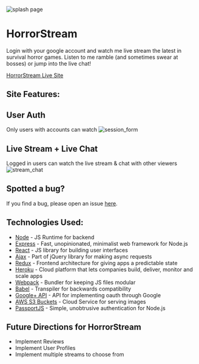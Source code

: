 ![splash page](https://s3.amazonaws.com/horror-stream/Screen+Shot+2018-02-24+at+3.30.18+PM.png)
# HorrorStream

Login with your google account and watch me live stream the latest in survival horror games.
Listen to me ramble (and sometimes swear at bosses) or jump into the live chat!

[HorrorStream Live Site](https://horrorstream.herokuapp.com/#/)

## Site Features:

## User Auth
Only users with accounts can watch
![session_form](https://s3.amazonaws.com/horror-stream/Screen+Shot+2018-02-24+at+9.10.15+PM.png)

## Live Stream + Live Chat
Logged in users can watch the live stream & chat with other viewers
![stream_chat](https://s3.amazonaws.com/horror-stream/Screen+Shot+2018-02-24+at+9.11.03+PM.png)

## Spotted a bug?
If you find a bug, please open an issue [here](https://github.com/ckane30691/Horror-Stream/issues).

## Technologies Used:
* [Node](https://nodejs.org/en/) - JS Runtime for backend
* [Express](https://expressjs.com/) - Fast, unopinionated, minimalist web framework for Node.js
* [React](https://reactjs.org/) - JS library for building user interfaces
* [Ajax](https://developer.mozilla.org/en-US/docs/AJAX/Getting_Started) - Part of jQuery library for making async requests
* [Redux](http://redux.js.org/) - Frontend architecture for giving apps a predictable state
* [Heroku](https://www.heroku.com) - Cloud platform that lets companies build, deliver, monitor and scale apps
* [Webpack](https://webpack.js.org/) - Bundler for keeping JS files modular
* [Babel](https://babeljs.io/) - Transpiler for backwards compatibility
* [Google+ API](https://cloudinary.com/) - API for implementing oauth through Google
* [AWS S3 Buckets](https://aws.amazon.com/s3/) - Cloud Service for serving images
* [PassportJS](http://www.passportjs.org/) - Simple, unobtrusive authentication for Node.js

## Future Directions for HorrorStream
* Implement Reviews
* Implement User Profiles
* Implement multiple streams to choose from
